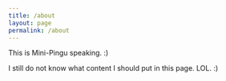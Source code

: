 ```yaml
---
title: /about
layout: page
permalink: /about
---
```


This is Mini-Pingu speaking. :)

I still do not know what content I should put in this page. LOL. :)
